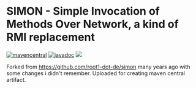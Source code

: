# SIMON - Simple Invocation of Methods Over Network, a kind of RMI replacement

[![mavencentral](https://img.shields.io/maven-central/v/host.anzo/simon)](https://central.sonatype.com/artifact/host.anzo/simon)
[![javadoc](https://javadoc.io/badge2/host.anzo/simon/javadoc.svg?rnd=)](https://javadoc.io/doc/host.anzo/simon)
![](https://img.shields.io/github/license/AN3Orik/simon)

Forked from https://github.com/root1-dot-de/simon many years ago with some changes i didn't remember.
Uploaded for creating maven central artifact.